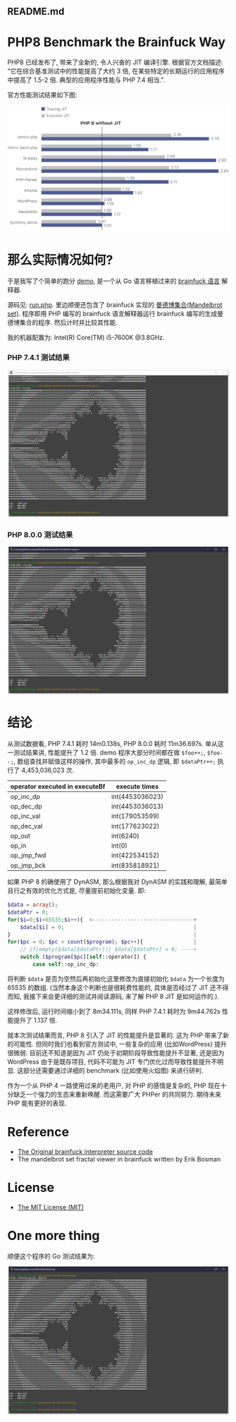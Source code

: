 README.md
---------

# PHP8 Benchmark the Brainfuck Way

PHP8 已经发布了, 带来了全新的, 令人兴奋的 JIT 编译引擎. 根据官方文档描述: "它在综合基准测试中的性能提高了大约 3 倍, 在某些特定的长期运行的应用程序中提高了 1.5-2 倍. 典型的应用程序性能与 PHP 7.4 相当.".  

官方性能测试结果如下图:  

![PHP 8 JIT official test results](./assets/images/scheme.svg)

# 那么实际情况如何?

于是我写了个简单的跑分 [demo](./src/run.php), 是一个从 Go 语言移植过来的 [brainfuck 语言](https://zh.wikipedia.org/wiki/Brainfuck) 解释器. 

源码见: [run.php](./src/run.php). 里边顺便还包含了 brainfuck 实现的 [曼德博集合(Mandelbrot set)](https://zh.wikipedia.org/wiki/%E6%9B%BC%E5%BE%B7%E5%8D%9A%E9%9B%86%E5%90%88). 程序即用 PHP 编写的 brainfuck 语言解释器运行 brainfuck 编写的生成曼德博集合的程序. 然后计时并比较其性能.  

我的机器配置为: Intel(R) Core(TM) i5-7600K @3.8GHz.

### PHP 7.4.1 测试结果
![php7.4.1-brainfuck-interpreter-benchmark](./assets/images/php7.4.1-brainfuck-interpreter-benchmark.png)


### PHP 8.0.0 测试结果
![php8.0.0-brainfuck-interpreter-benchmark](./assets/images/php8.0.0-brainfuck-interpreter-benchmark.png)

# 结论

从测试数据看, PHP 7.4.1 耗时 14m0.138s, PHP 8.0.0 耗时 11m36.697s. 单从这一测试结果讲, 性能提升了 1.2 倍. demo 程序大部分时间都在做 ```$foo++;```, ```$foo--;```, 数组查找并赋值这样的操作, 其中最多的 ```op_inc_dp``` 逻辑, 即 ```$dataPtr++;``` 执行了 4,453,036,023 次.  

| operator executed in executeBf | execute times    |
|--------------------------------|------------------| 
| op_inc_dp                      |  int(4453036023) |
| op_dec_dp                      |  int(4453036013) |
| op_inc_val                     |  int(179053599)  |
| op_dec_val                     |  int(177623022)  |
| op_out                         |  int(6240)       |
| op_in                          |  int(0)          |
| op_jmp_fwd                     |  int(422534152)  |
| op_jmp_bck                     |  int(835818921)  |

如果 PHP 8 的确使用了 DynASM, 那么根据我对 DynASM 的实践和理解, 最简单且行之有效的优化方式是, 尽量提前初始化变量. 即:

```php
$data = array();
$dataPtr = 0;
for($i=0;$i<65535;$i++){  <--------------------------------+
    $data[$i] = 0;                                         |
}                                                          |
for($pc = 0; $pc < count($program); $pc++){                |
    // if(empty($data[$dataPtr])) $data[$dataPtr] = 0; ----+
    switch ($program[$pc][self::operator]) {
        case self::op_inc_dp:
```

将判断 ```$data``` 是否为空然后再初始化这里修改为直接初始化 ```$data``` 为一个长度为 65535 的数组. (当然本身这个判断也是很耗费性能的, 具体是否经过了 JIT 还不得而知, 我接下来会更详细的测试并阅读源码, 来了解 PHP 8 JIT 是如何运作的.).

这样修改后, 运行时间缩小到了 8m34.111s, 同样 PHP 7.4.1 耗时为 9m44.762s 性能提升了 1.137 倍. 

就本次测试结果而言, PHP 8 引入了 JIT 的性能提升是显著的. 这为 PHP 带来了新的可能性. 但同时我们也看到官方测试中, 一些复杂的应用 (比如WordPress) 提升很微弱. 目前还不知道是因为 JIT 仍处于初期阶段导致性能提升不显著, 还是因为 WordPress 由于是既存项目, 代码不可能为 JIT 专门优化过而导致性能提升不明显. 这部分还需要通过详细的 benchmark (比如使用火焰图) 来进行研判.

作为一个从 PHP 4 一路使用过来的老用户, 对 PHP 的感情是复杂的, PHP 现在十分缺乏一个强力的生态来重新唤醒. 而这需要广大 PHPer 的共同努力. 期待未来 PHP 能有更好的表现.

# Reference
- [The Original brainfuck interpreter source code](https://github.com/kgabis/brainfuck-go/blob/master/bf.go)
- The mandelbrot set fractal viewer in brainfuck written by Erik Bosman

# License
- [The MIT License (MIT)](http://opensource.org/licenses/mit-license.php)


# One more thing

顺便这个程序的 Go 测试结果为:  

![go-brainfuck-interpreter-benchmark](./assets/images/go-brainfuck-interpreter-benchmark.png)

